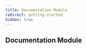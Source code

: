 ```yaml
---
title: Documentation Module
redirect: getting-started
hidden: true
---
```


## Documentation Module
